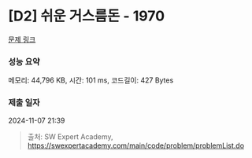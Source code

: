 # [D2] 쉬운 거스름돈 - 1970 

[문제 링크](https://swexpertacademy.com/main/code/problem/problemDetail.do?contestProbId=AV5PsIl6AXIDFAUq) 

### 성능 요약

메모리: 44,796 KB, 시간: 101 ms, 코드길이: 427 Bytes

### 제출 일자

2024-11-07 21:39



> 출처: SW Expert Academy, https://swexpertacademy.com/main/code/problem/problemList.do